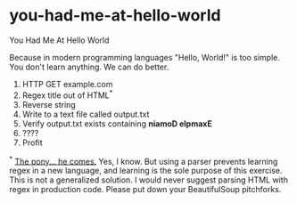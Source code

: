 # you-had-me-at-hello-world
You Had Me At Hello World

Because in modern programming languages "Hello, World!" is too simple.  You don't learn anything.  We can do better.

1. HTTP GET example.com
2. Regex title out of HTML<sup>*</sup>
3. Reverse string
4. Write to a text file called output.txt
5. Verify output.txt exists containing **niamoD elpmaxE**
6. ????
7. Profit

<sup>*</sup> [The pony... he comes.](https://stackoverflow.com/questions/1732348/regex-match-open-tags-except-xhtml-self-contained-tags) Yes, I know. But using a parser prevents learning regex in a new language, and learning is the sole purpose of this exercise.  This is not a generalized solution.  I would never suggest parsing HTML with regex in production code.  Please put down your BeautifulSoup pitchforks.
